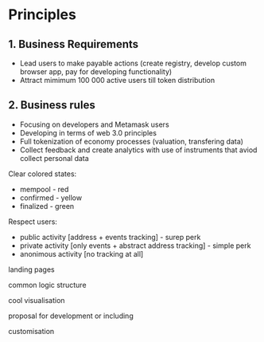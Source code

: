 
# Principles


## 1. Business Requirements

- Lead users to make payable actions (create registry, develop custom browser app, pay for developing functionality)
- Attract mimimum 100 000 active users till token distribution

## 2. Business rules

- Focusing on developers and Metamask users
- Developing in terms of web 3.0 principles
- Full tokenization of economy processes (valuation, transfering data)
- Collect feedback and create analytics with use of instruments that aviod collect personal data

Clear colored states:
- mempool - red
- confirmed - yellow
- finalized - green

Respect users:
- public activity [address + events tracking] - surep perk
- private activity [only events + abstract address tracking] - simple perk
- anonimous activity [no tracking at all]



landing pages

common logic structure

cool visualisation

proposal for development or including

customisation
